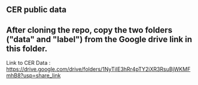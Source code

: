 ## CER public data

## After cloning the repo, copy the two folders ("data" and "label") from the Google drive link in this folder.
Link to CER Data : https://drive.google.com/drive/folders/1NyTiIE3hRr4pTY2iXR3RsuBjWKMFmhB8?usp=share_link
